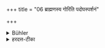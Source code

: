 +++
title = "06 ब्राह्मणस्य गोरिति पदोपस्पर्शनं"

+++

<details><summary>Bühler</summary>

6. He shall not touch with his foot a Brāhmaṇa, a cow, nor any other (venerable beings).
</details>

<details><summary>हरदत्त-टीका</summary>

## सूत्रम्
ब्राह्मणस्य गोरिति पदोपस्पर्शनं वर्जयेत् ॥ ६॥  
### टिप्पनी
ब्राह्मणं गां च पादेन नोपस्पृशेत् । इतिशब्दः प्रकारे । तेन विद्यावयोवृद्धानामब्राह्मणानामपि वर्जनम् ॥ ॥६॥
</details>
